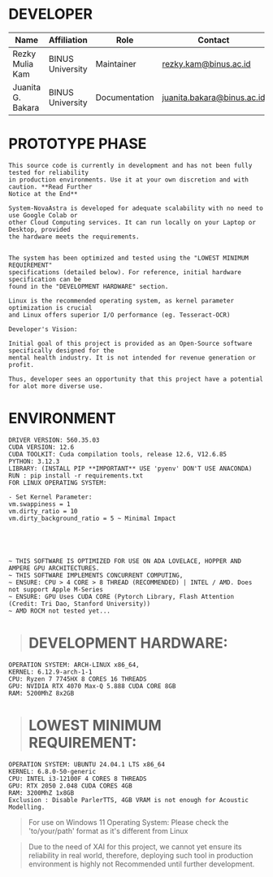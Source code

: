 
# DEVELOPER


| Name                  | Affiliation       | Role             | Contact                   |
|-----------------------|-------------------|------------------|---------------------------|
| Rezky Mulia Kam       | BINUS University  | Maintainer       | rezky.kam@binus.ac.id     |
| Juanita G. Bakara     | BINUS University  | Documentation    | juanita.bakara@binus.ac.id|




# PROTOTYPE PHASE





    This source code is currently in development and has not been fully tested for reliability
    in production environments. Use it at your own discretion and with caution. **Read Further 
    Notice at the End**

    System-NovaAstra is developed for adequate scalability with no need to use Google Colab or
    other Cloud Computing services. It can run locally on your Laptop or Desktop, provided
    the hardware meets the requirements.


    The system has been optimized and tested using the "LOWEST MINIMUM REQUIREMENT"
    specifications (detailed below). For reference, initial hardware specification can be
    found in the "DEVELOPMENT HARDWARE" section.

    Linux is the recommended operating system, as kernel parameter optimization is crucial
    and Linux offers superior I/O performance (eg. Tesseract-OCR)

    Developer's Vision:
    
    Initial goal of this project is provided as an Open-Source software specifically designed for the
    mental health industry. It is not intended for revenue generation or profit.
    
    Thus, developer sees an opportunity that this project have a potential for alot more diverse use.





# ENVIRONMENT 





    DRIVER VERSION: 560.35.03
    CUDA VERSION: 12.6
    CUDA TOOLKIT: Cuda compilation tools, release 12.6, V12.6.85
    PYTHON: 3.12.3
    LIBRARY: (INSTALL PIP **IMPORTANT** USE 'pyenv' DON'T USE ANACONDA)
    RUN : pip install -r requirements.txt
    FOR LINUX OPERATING SYSTEM:

    - Set Kernel Parameter:
    vm.swappiness = 1
    vm.dirty_ratio = 10
    vm.dirty_background_ratio = 5 ~ Minimal Impact





    ~ THIS SOFTWARE IS OPTIMIZED FOR USE ON ADA LOVELACE, HOPPER AND AMPERE GPU ARCHITECTURES.
    ~ THIS SOFTWARE IMPLEMENTS CONCURRENT COMPUTING,
    ~ ENSURE: CPU > 4 CORE > 8 THREAD (RECOMMENDED) | INTEL / AMD. Does not support Apple M-Series
    ~ ENSURE: GPU Uses CUDA CORE (Pytorch Library, Flash Attention (Credit: Tri Dao, Stanford University))
    ~ AMD ROCM not tested yet...


>   #  DEVELOPMENT HARDWARE:
    OPERATION SYSTEM: ARCH-LINUX x86_64,
    KERNEL: 6.12.9-arch-1-1
    CPU: Ryzen 7 7745HX 8 CORES 16 THREADS
    GPU: NVIDIA RTX 4070 Max-Q 5.888 CUDA CORE 8GB
    RAM: 5200MhZ 8x2GB


>   # LOWEST MINIMUM REQUIREMENT:
    OPERATION SYSTEM: UBUNTU 24.04.1 LTS x86_64 
    KERNEL: 6.8.0-50-generic
    CPU: INTEL i3-12100F 4 CORES 8 THREADS
    GPU: RTX 2050 2.048 CUDA CORES 4GB
    RAM: 3200MhZ 1x8GB
    Exclusion : Disable ParlerTTS, 4GB VRAM is not enough for Acoustic Modelling.

 

> For use on Windows 11 Operating System:
> Please check the 'to/your/path' format as it's different from Linux






> Due to the need of XAI for this project, we cannot yet ensure its reliability in real world,
> therefore, deploying such tool in production environment is highly not Recommended until further development.
